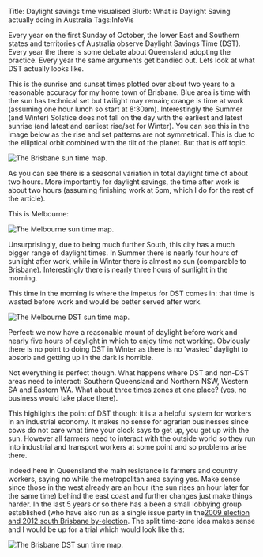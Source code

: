 Title: Daylight savings time visualised
Blurb: What is Daylight Saving actually doing in Australia
Tags:InfoVis

Every year on the first Sunday of October, the lower East and Southern states and territories of Australia observe Daylight Savings Time (DST). Every year the there is some debate about Queensland adopting the practice. Every year the same arguments get bandied out. Lets look at what DST actually looks like.

This is the sunrise and sunset times plotted over about two years to a reasonable accuracy for my home town of Brisbane. Blue area is time with the sun has technical set but twilight may remain; orange is time at work (assuming one hour lunch so start at 8:30am). Interestingly the Summer (and Winter) Solstice does not fall on the day with the earliest and latest sunrise (and latest and earliest rise/set for Winter). You can see this in the image below as the rise and set patterns are not symmetrical. This is due to the elliptical orbit combined with the tilt of the planet. But that is off topic.

![The Brisbane sun time map.][imgsunrisebrisbane]

As you can see there is a seasonal variation in total daylight time of about two hours. More importantly for daylight savings, the time after work is about two hours (assuming finishing work at 5pm, which I do for the rest of the article).

This is Melbourne:

![The Melbourne sun time map.][imgsunrisemelbourne]

Unsurprisingly, due to being much further South, this city has a much bigger range of daylight times. In Summer there is nearly four hours of sunlight after work, while in Winter there is almost no sun (comparable to Brisbane). Interestingly there is nearly three hours of sunlight in the morning.

This time in the morning is where the impetus for DST comes in: that time is wasted before work and would be better served after work.

![The Melbourne DST sun time map.][imgsunrisemelbournedst]

Perfect: we now have a reasonable mount of daylight before work and nearly five hours of daylight in which to enjoy time not working. Obviously there is no point to doing DST in Winter as there is no 'wasted' daylight to absorb and getting up in the dark is horrible.

Not everything is perfect though. What happens where DST and non-DST areas need to interact: Southern Queensland and Northern NSW, Western SA and Eastern WA. What about [three times zones at one place?][poeppelscorner] (yes, no business would take place there).

This highlights the point of DST though: it is a a helpful system for workers in an <span class="highlight">industrial</span> economy. It makes no sense for agrarian businesses since cows do not care what time your clock says to get up, you get up with the sun. However all farmers need to interact with the outside world so they run into industrial and transport workers at some point and so problems arise there.

Indeed here in Queensland the main resistance is farmers and country workers, saying no while the metropolitan area saying yes. Make sense since those in the west already are an hour (the sun rises an hour later for the same time) behind the east coast and further changes just make things harder. In the last 5 years or so there has a been a small lobbying group established (who have also run as a single issue party in the[2009 election and 2012 south Brisbane by-election][dstparty]. The split time-zone idea makes sense and I would be up for a trial which would look like this:

![The Brisbane DST sun time map.][imgsunrisebrisbanedst]


[imgsunrisebrisbane]: https://assets.themetacity.com/image/blog/timezonesbrisbane.svg "The Brisbane sun time map."

[imgsunrisemelbourne]: https://assets.themetacity.com/image/blog/timezonesmelbourne.svg "The Melbourne sun time map."

[imgsunrisemelbournedst]: https://assets.themetacity.com/image/blog/timezonesmelbournedtsinc.svg "The Melbourne sun time map."

[imgsunrisebrisbanedst]: https://assets.themetacity.com/image/blog/timezonesbrisbanedstinc.svg "The Brisbane DST sun time map."

[poeppelscorner]: http://en.wikipedia.org/wiki/Poeppel_Corner "Poeppels corner where Quensland, the NT and SA all meet. With three differeent time zones."

[dstparty]: https://en.wikipedia.org/wiki/Daylight_Saving_for_South_East_Queensland "Single issue parties have traditionally not fared very well."
